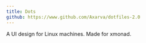 ```yaml
---
title: Dots
github: https://www.github.com/Axarva/dotfiles-2.0
---
```


A UI design for Linux machines. Made for xmonad.
